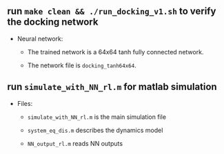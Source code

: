 ## run `make clean && ./run_docking_v1.sh` to verify the docking network
    
* Neural network:
    
    * The trained network is a 64x64 tanh fully connected network.

    * The network file is `docking_tanh64x64`.

## run `simulate_with_NN_rl.m` for matlab simulation

*  Files:
    
    *  `simulate_with_NN_rl.m` is the main simulation file
    
    *  `system_eq_dis.m` describes the dynamics model
    
    *  `NN_output_rl.m` reads NN outputs
